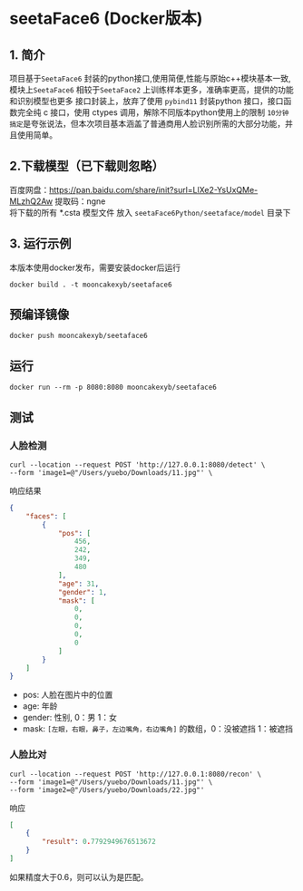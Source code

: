 # **seetaFace6 (Docker版本)**

## 1. 简介

项目基于`SeetaFace6` 封装的python接口,使用简便,性能与原始c++模块基本一致,
模块上`SeetaFace6` 相较于`SeetaFace2` 上训练样本更多，准确率更高，提供的功能和识别模型也更多
接口封装上，放弃了使用 `pybind11` 封装python 接口，接口函数完全纯 c 接口，使用 ctypes 调用，解除不同版本python使用上的限制
`10分钟搞定`是夸张说法，但本次项目基本涵盖了普通商用人脸识别所需的大部分功能，并且使用简单。

## 2.下载模型（已下载则忽略）
百度网盘：https://pan.baidu.com/share/init?surl=LlXe2-YsUxQMe-MLzhQ2Aw 提取码：ngne  
将下载的所有 *.csta 模型文件 放入 `seetaFace6Python/seetaface/model` 目录下

## 3. 运行示例
本版本使用docker发布，需要安装docker后运行
```
docker build . -t mooncakexyb/seetaface6
```
## 预编译镜像
```
docker push mooncakexyb/seetaface6
```
## 运行
```
docker run --rm -p 8080:8080 mooncakexyb/seetaface6
```
## 测试
### 人脸检测
```
curl --location --request POST 'http://127.0.0.1:8080/detect' \
--form 'image1=@"/Users/yuebo/Downloads/11.jpg"' \
```
响应结果
```json
{
    "faces": [
        {
            "pos": [
                456,
                242,
                349,
                480
            ],
            "age": 31,
            "gender": 1,
            "mask": [
                0,
                0,
                0,
                0,
                0
            ]
        }
    ]
}
```
* pos: 人脸在图片中的位置
* age: 年龄
* gender: 性别, 0：男  1：女
* mask:  `[左眼，右眼，鼻子，左边嘴角，右边嘴角]` 的数组，0：没被遮挡  1：被遮挡
### 人脸比对
```
curl --location --request POST 'http://127.0.0.1:8080/recon' \
--form 'image1=@"/Users/yuebo/Downloads/11.jpg"' \
--form 'image2=@"/Users/yuebo/Downloads/22.jpg"'
```
响应
```json
[
    {
        "result": 0.7792949676513672
    }
]
```
如果精度大于0.6，则可以认为是匹配。
